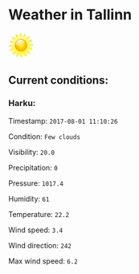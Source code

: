 # Weather in Tallinn 

<img src= 'images/sun.jpg' width= '50' /> 

## Current conditions: 

### Harku: 

Timestamp: ``` 2017-08-01 11:10:26 ``` 

Condition: ``` Few clouds ``` 

Visibility: ``` 20.0 ``` 

Precipitation: ``` 0 ``` 

Pressure: ``` 1017.4 ``` 

Humidity: ``` 61 ``` 

Temperature: ``` 22.2 ``` 

Wind speed: ``` 3.4 ``` 

Wind direction: ``` 242 ``` 

Max wind speed: ``` 6.2 ``` 

